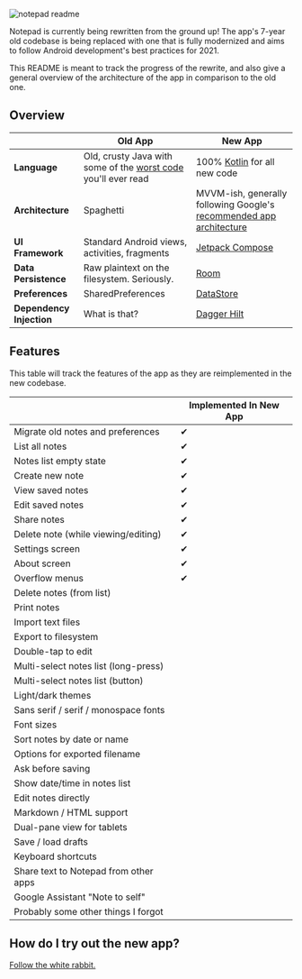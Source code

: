 ![notepad readme](https://user-images.githubusercontent.com/36028424/39695245-83b15cfc-521c-11e8-935c-c4a9cdcfbe90.png)

Notepad is currently being rewritten from the ground up!  The app's 7-year old codebase is being replaced with one that is fully modernized and aims to follow Android development's best practices for 2021.

This README is meant to track the progress of the rewrite, and also give a general overview of the architecture of the app in comparison to the old one.

## Overview

|                          | Old App                                                                                                                                                                                          | New App                                                                                                            |
|--------------------------|--------------------------------------------------------------------------------------------------------------------------------------------------------------------------------------------------|--------------------------------------------------------------------------------------------------------------------|
| **Language**             | Old, crusty Java with some of the [worst code](https://github.com/farmerbb/Notepad/blob/master/app/src/main/java/com/farmerbb/notepad/old/activity/MainActivity.java#L173-L185) you'll ever read | 100% [Kotlin](https://kotlinlang.org/) for all new code                                                            |
| **Architecture**         | Spaghetti                                                                                                                                                                                        | MVVM-ish, generally following Google's [recommended app architecture](https://developer.android.com/jetpack/guide) |
| **UI Framework**         | Standard Android views, activities, fragments                                                                                                                                                    | [Jetpack Compose](https://developer.android.com/jetpack/compose)                                                   |
| **Data Persistence**     | Raw plaintext on the filesystem. Seriously.                                                                                                                                                      | [Room](https://developer.android.com/training/data-storage/room)                                                   |
| **Preferences**          | SharedPreferences                                                                                                                                                                                | [DataStore](https://developer.android.com/topic/libraries/architecture/datastore)                                  |
| **Dependency Injection** | What is that?                                                                                                                                                                                    | [Dagger Hilt](https://developer.android.com/training/dependency-injection/hilt-android)                            |                                                                                                                 |

## Features

This table will track the features of the app as they are reimplemented in the new codebase.

|                                       | Implemented In New App |
|---------------------------------------|------------------------|
| Migrate old notes and preferences     | ✔                      |
| List all notes                        | ✔                      |
| Notes list empty state                | ✔                      |
| Create new note                       | ✔                      |
| View saved notes                      | ✔                      |
| Edit saved notes                      | ✔                      |
| Share notes                           | ✔                      |
| Delete note (while viewing/editing)   | ✔                      |
| Settings screen                       | ✔                      |
| About screen                          | ✔                      |
| Overflow menus                        | ✔                      |
| Delete notes (from list)              |                        |
| Print notes                           |                        |
| Import text files                     |                        |
| Export to filesystem                  |                        |
| Double-tap to edit                    |                        |
| Multi-select notes list (long-press)  |                        |
| Multi-select notes list (button)      |                        |
| Light/dark themes                     |                        |
| Sans serif / serif / monospace fonts  |                        |
| Font sizes                            |                        |
| Sort notes by date or name            |                        |
| Options for exported filename         |                        |
| Ask before saving                     |                        |
| Show date/time in notes list          |                        |
| Edit notes directly                   |                        |
| Markdown / HTML support               |                        |
| Dual-pane view for tablets            |                        |
| Save / load drafts                    |                        |
| Keyboard shortcuts                    |                        |
| Share text to Notepad from other apps |                        |
| Google Assistant "Note to self"       |                        |
| Probably some other things I forgot   |                        |

## How do I try out the new app?

[Follow the white rabbit.](https://i.imgflip.com/57yweh.jpg)

